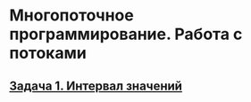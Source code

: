# Многопоточное программирование. Работа с потоками
## [Задача 1. Интервал значений](https://github.com/netology-code/jd-homeworks/blob/video/multithreading/task1/README.md)